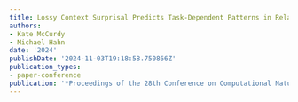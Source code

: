 ```yaml
---
title: Lossy Context Surprisal Predicts Task-Dependent Patterns in Relative Clause Processing
authors:
- Kate McCurdy
- Michael Hahn
date: '2024'
publishDate: '2024-11-03T19:18:58.750866Z'
publication_types:
- paper-conference
publication: '*Proceedings of the 28th Conference on Computational Natural Language Learning (CoNLL 2024)*'
---
```

